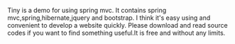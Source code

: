   Tiny is a demo for using spring mvc. It contains spring mvc,spring,hibernate,jquery and bootstrap.
  I think it's easy using and convenient to develop a website quickly. 
  Please download and read source codes if you want to find something useful.It is free and without any limits.
  
